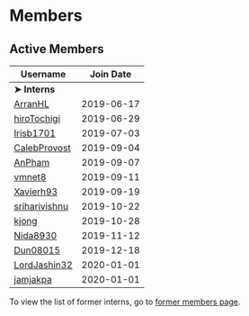 # Members

## Active Members

|**Username**|**Join Date**|
|------------|-------------|
|**➤ Interns**||
|[ArranHL](profiles/ArranHL.md)|2019-06-17|
|[hiroTochigi](profiles/hiroTochigi.md)|2019-06-29|
|[Irisb1701](profiles/irisb1701.md)|2019-07-03|
|[CalebProvost](profiles/CalebProvost.md)|2019-09-04|
|[AnPham](profiles/phamduchongan93.md)|2019-09-07|
|[vmnet8](profiles/vmnet8.md)|2019-09-11|
|[Xavierh93](profiles/Xavierh93.md)|2019-09-19|
|[sriharivishnu](profiles/sriharivishnu.md)|2019-10-22|
|[kjong](profiles/kjong.md)|2019-10-28|
|[Nida8930](profiles/Nida8930.md)|2019-11-12|
|[Dun08015](profiles/dun08015.md)|2019-12-18|
|[LordJashin32](profiles/LordJashin32.md)|2020-01-01|
|[jamjakpa](profiles/jamjakpa.md)|2020-01-01|

To view the list of former interns, go to [former members page](retiredinterns.md).
